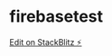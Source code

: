 # firebasetest

[Edit on StackBlitz ⚡️](https://stackblitz.com/edit/2b-it-firebase-codelabs-boilerplate-6qp37z)